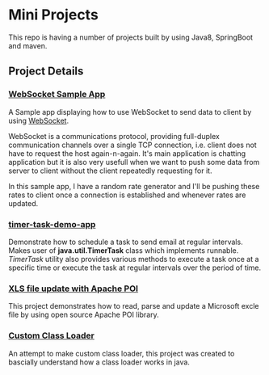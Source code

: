 # Mini Projects

This repo is having a number of projects built by using Java8, SpringBoot and maven.

## Project Details

### [WebSocket Sample App](https://github.com/harshulvarshney/Mini_Projects/tree/master/WebSocket)
A Sample app displaying how to use WebSocket to send data to client by using [WebSocket](https://www.websocket.org/aboutwebsocket.html). 

WebSocket is a communications protocol, providing full-duplex communication channels over a single TCP connection, i.e. client does not have to request the host again-n-again. It's main application is chatting application but it is also very usefull when we want to push some data from server to client without the client repeatedly requesting for it.

In this sample app, I have a random rate generator and I'll be pushing these rates to client once a connection is established and whenever rates are updated.

### [timer-task-demo-app](https://github.com/harshulvarshney/RadomProjects/tree/master/timer-task-demo-app)
Demonstrate how to schedule a task to send email at regular intervals. Makes user of **java.util.TimerTask** class which implements runnable. _TimerTask_ utility also provides various methods to execute a task once at a specific time or execute the task at regular intervals over the period of time.


### [XLS file update with Apache POI](https://github.com/harshulvarshney/RadomProjects/tree/master/xls-update-with-poi)
This project demonstrates how to read, parse and update a Microsoft excle file by using open source Apache POI library.


### [Custom Class Loader](https://github.com/harshulvarshney/RadomProjects/tree/master/custom-class-loader)
An attempt to make custom class loader, this project was created to bascially understand how a class loader works in java. 
